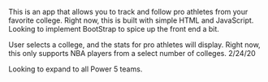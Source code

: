This is an app that allows you to track and follow pro athletes from your favorite college. Right now, this is built with simple HTML and JavaScript. Looking to implement BootStrap to spice up the front end a bit. 


User selects a college, and the stats for pro athletes will display. Right now, this only supports NBA players from a select number of colleges. 2/24/20


Looking to expand to all Power 5 teams. 
